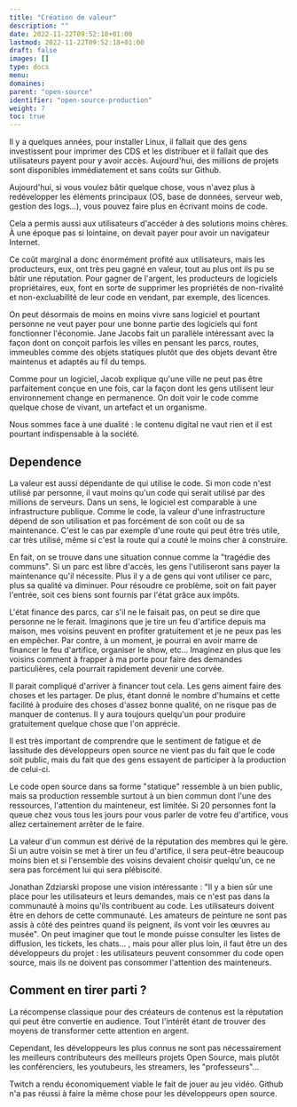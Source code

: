 ```yaml
---
title: "Création de valeur"
description: ""
date: 2022-11-22T09:52:18+01:00
lastmod: 2022-11-22T09:52:18+01:00
draft: false
images: []
type: docs
menu:
domaines:
parent: "open-source"
identifier: "open-source-production"
weight: 7
toc: true
---
```


Il y a quelques années, pour installer Linux, il fallait que des gens investissent pour imprimer des CDS et les
distribuer et il fallait que des utilisateurs payent pour y avoir accès. Aujourd'hui, des millions de projets sont
disponibles immédiatement et sans coûts sur Github.

Aujourd'hui, si vous voulez bâtir quelque chose, vous n'avez plus à redévelopper les éléments principaux (OS, base de
données, serveur web, gestion des logs...), vous pouvez faire plus en écrivant moins de code.

Cela a permis aussi aux utilisateurs d'accéder à des solutions moins chères. À une époque pas si lointaine, on devait
payer pour avoir un navigateur Internet.

Ce coût marginal a donc énormément profité aux utilisateurs, mais les producteurs, eux, ont très peu gagné en valeur,
tout au plus ont ils pu se bâtir une réputation. Pour gagner de l'argent, les producteurs de logiciels propriétaires,
eux, font en sorte de supprimer les propriétés de non-rivalité et non-excluabilité de leur code en vendant, par exemple,
des licences.

On peut désormais de moins en moins vivre sans logiciel et pourtant personne ne veut payer pour une bonne partie des
logiciels qui font fonctionner l'économie. Jane Jacobs fait un parallèle intéressant avec la façon dont on conçoit
parfois les villes en pensant les parcs, routes, immeubles comme des objets statiques plutôt que des objets devant être
maintenus et adaptés au fil du temps.

Comme pour un logiciel, Jacob explique qu'une ville ne peut pas être parfaitement conçue en une fois, car la façon dont
les gens utilisent leur environnement change en permanence. On doit voir le code comme quelque chose de vivant, un
artefact et un organisme.

Nous sommes face à une dualité : le contenu digital ne vaut rien et il est pourtant indispensable à la société.

## Dependence

La valeur est aussi dépendante de qui utilise le code. Si mon code n'est utilisé par personne, il vaut moins qu'un code
qui serait utilisé par des millions de serveurs. Dans un sens, le logiciel est comparable à une infrastructure publique.
Comme le code, la valeur d'une infrastructure dépend de son utilisation et pas forcément de son coût ou de sa
maintenance. C'est le cas par exemple d'une route qui peut être très utile, car très utilisé, même si c'est la route qui
a couté le moins cher à construire.

En fait, on se trouve dans une situation connue comme la "tragédie des communs". Si un parc est libre d'accès, les gens
l'utiliseront sans payer la maintenance qu'il nécessite. Plus il y a de gens qui vont utiliser ce parc, plus sa qualité
va diminuer. Pour résoudre ce problème, soit on fait payer l'entrée, soit ces biens sont fournis par l'état grâce aux
impôts.

L'état finance des parcs, car s'il ne le faisait pas, on peut se dire que personne ne le ferait. Imaginons que je tire
un feu d'artifice depuis ma maison, mes voisins peuvent en profiter gratuitement et je ne peux pas les en empêcher. Par
contre, à un moment, je pourrai en avoir marre de financer le feu d'artifice, organiser le show, etc... Imaginez en plus
que les voisins comment à frapper à ma porte pour faire des demandes particulières, cela pourrait rapidement devenir une
corvée.

Il parait compliqué d'arriver à financer tout cela. Les gens aiment faire des choses et les partager. De plus, étant
donné le nombre d'humains et cette facilité à produire des choses d'assez bonne qualité, on ne risque pas de manquer de
contenus. Il y aura toujours quelqu'un pour produire gratuitement quelque chose que l'on apprécie.

Il est très important de comprendre que le sentiment de fatigue et de lassitude des développeurs open source ne vient
pas du fait que le code soit public, mais du fait que des gens essayent de participer à la production de celui-ci.

Le code open source dans sa forme "statique" ressemble à un bien public, mais sa production ressemble surtout à un bien
commun dont l'une des ressources, l'attention du mainteneur, est limitée. Si 20 personnes font la queue chez vous tous
les jours pour vous parler de votre feu d'artifice, vous allez certainement arrêter de le faire.

La valeur d'un commun est dérivé de la réputation des membres qui le gère. Si un autre voisin se met à tirer un feu
d'artifice, il sera peut-être beaucoup moins bien et si l'ensemble des voisins devaient choisir quelqu'un, ce ne sera
pas forcément lui qui sera plébiscité.

Jonathan Zdziarski propose une vision intéressante : "Il y a bien sûr une place pour les utilisateurs et leurs demandes,
mais ce n'est pas dans la communauté à moins qu'ils contribuent au code. Les utilisateurs doivent être en dehors de
cette communauté. Les amateurs de peinture ne sont pas assis à côté des peintres quand ils peignent, ils vont voir les
œuvres au musée". On peut imaginer que tout le monde puisse consulter les listes de diffusion, les tickets, les chats...
, mais pour aller plus loin, il faut être un des développeurs du projet : les utilisateurs peuvent consommer du code
open source, mais ils ne doivent pas consommer l'attention des mainteneurs.

## Comment en tirer parti ?

La récompense classique pour des créateurs de contenus est la réputation qui peut être convertie en audience. Tout
l'intérêt étant de trouver des moyens de transformer cette attention en argent.

Cependant, les développeurs les plus connus ne sont pas nécessairement les meilleurs contributeurs des meilleurs projets
Open Source, mais plutôt les conférenciers, les youtubeurs, les streamers, les "professeurs"...

Twitch a rendu économiquement viable le fait de jouer au jeu vidéo. Github n'a pas réussi à faire la même chose pour les
développeurs open source. 